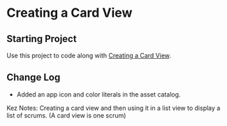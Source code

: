# Creating a Card View

## Starting Project

Use this project to code along with [Creating a Card View](https://developer.apple.com/tutorials/app-dev-training/creating-a-card-view).

## Change Log

* Added an app icon and color literals in the asset catalog.


Kez Notes:
Creating a card view and then using it in a list view to display a list of scrums.
(A card view is one scrum)